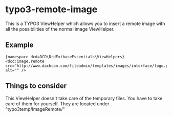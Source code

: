 typo3-remote-image
==================

This is a TYPO3 ViewHelper which allows you to insert a remote image with all the possibilities of the normal image ViewHelper.

Example
-------

```
{namespace dcd=DCD\DcdExtbaseEssentials\ViewHelpers}
<dcd:image.remote src="http://www.dachcom.com/fileadmin/templates/images/interface/logo.png" alt="" />
```


Things to consider
-----------------

This ViewHelper doesn't take care of the temporary files. You have to take care of them for yourself. They are located under "typo3temp/ImageRemote/"
